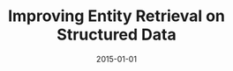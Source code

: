 ---
title: "Improving Entity Retrieval on Structured Data"
collection: publications
permalink: /publication/2015-DBLP_conf_semweb_FetahuGD15
date: 2015-01-01
venue: 'The Semantic Web - ISWC 2015 - 14th International Semantic Web Conference, Bethlehem, PA, USA, October 11-15, 2015, Proceedings, Part I'
---